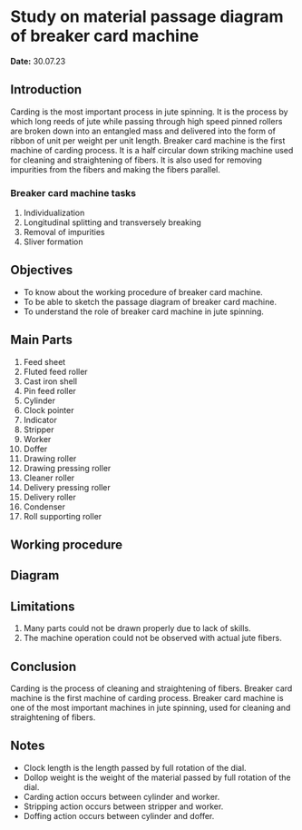 # Study on material passage diagram of breaker card machine

**Date:** 30.07.23

## Introduction

Carding is the most important process in jute spinning. It is the process by which long reeds of jute while passing through high speed pinned rollers are broken down into an entangled mass and delivered into the form of ribbon of unit per weight per unit length. Breaker card machine is the first machine of carding process. It is a half circular down striking machine used for cleaning and straightening of fibers. It is also used for removing impurities from the fibers and making the fibers parallel.

### Breaker card machine tasks

1. Individualization
2. Longitudinal splitting and transversely breaking
3. Removal of impurities
4. Sliver formation

## Objectives

- To know about the working procedure of breaker card machine.
- To be able to sketch the passage diagram of breaker card machine.
- To understand the role of breaker card machine in jute spinning.

## Main Parts

1. Feed sheet
2. Fluted feed roller
3. Cast iron shell
4. Pin feed roller
5. Cylinder
6. Clock pointer
7. Indicator
8. Stripper
9. Worker
10. Doffer
11. Drawing roller
12. Drawing pressing roller
13. Cleaner roller
14. Delivery pressing roller
15. Delivery roller
16. Condenser
17. Roll supporting roller

## Working procedure

## Diagram

## Limitations

1. Many parts could not be drawn properly due to lack of skills.
2. The machine operation could not be observed with actual jute fibers.

## Conclusion

Carding is the process of cleaning and straightening of fibers. Breaker card machine is the first machine of carding process. Breaker card machine is one of the most important machines in jute spinning, used for cleaning and straightening of fibers.

## Notes

- Clock length is the length passed by full rotation of the dial.
- Dollop weight is the weight of the material passed by full rotation of the dial.
- Carding action occurs between cylinder and worker.
- Stripping action occurs between stripper and worker.
- Doffing action occurs between cylinder and doffer.
